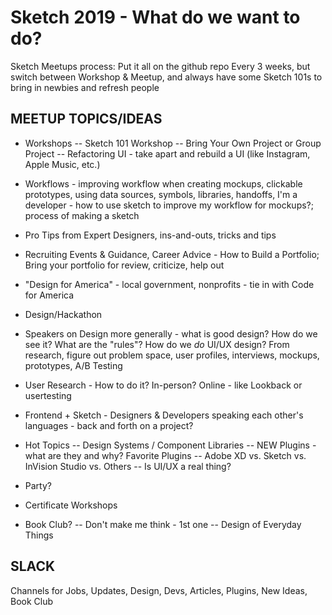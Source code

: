 # Sketch 2019 - What do we want to do?

Sketch Meetups process:
Put it all on the github repo
Every 3 weeks, but switch between Workshop & Meetup, and always have some Sketch 101s to bring in newbies and refresh people

## MEETUP TOPICS/IDEAS

- Workshops
    -- Sketch 101 Workshop
    -- Bring Your Own Project or Group Project
    -- Refactoring UI - take apart and rebuild a UI (like Instagram, Apple Music, etc.)

- Workflows - improving workflow when creating mockups, clickable prototypes, using data sources, symbols, libraries, handoffs, I'm a developer - how to use sketch to improve my workflow for mockups?; process of making a sketch

- Pro Tips from Expert Designers, ins-and-outs, tricks and tips

- Recruiting Events & Guidance, Career Advice - How to Build a Portfolio; Bring your portfolio for review, criticize, help out

- "Design for America" - local government, nonprofits - tie in with Code for America

- Design/Hackathon

- Speakers on Design more generally - what is good design? How do we see it? What are the "rules"? How do we *do* UI/UX design? From research, figure out problem space, user profiles, interviews, mockups, prototypes, A/B Testing

- User Research - How to do it? In-person? Online - like Lookback or usertesting

- Frontend + Sketch - Designers & Developers speaking each other's languages - back and forth on a project?

- Hot Topics
    -- Design Systems / Component Libraries
    -- NEW Plugins - what are they and why? Favorite Plugins
    -- Adobe XD vs. Sketch vs. InVision Studio vs. Others
    -- Is UI/UX a real thing?

- Party?

- Certificate Workshops

- Book Club?
    -- Don't make me think - 1st one
    -- Design of Everyday Things

## SLACK

Channels for Jobs, Updates, Design, Devs, Articles, Plugins, New Ideas, Book Club